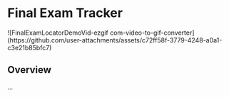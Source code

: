 <h1>Final Exam Tracker</h1>
![FinalExamLocatorDemoVid-ezgif com-video-to-gif-converter](https://github.com/user-attachments/assets/c72ff58f-3779-4248-a0a1-c3e21b85bfc7)
<h2>Overview</h2>
<p>...</p>
